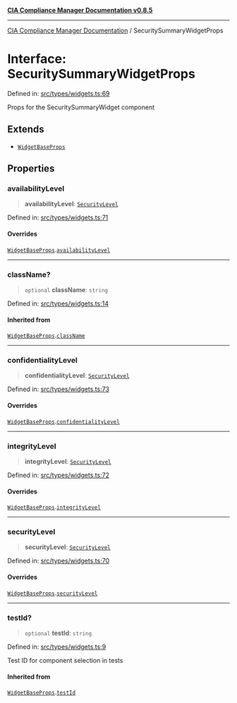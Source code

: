 [**CIA Compliance Manager Documentation v0.8.5**](../README.md)

***

[CIA Compliance Manager Documentation](../globals.md) / SecuritySummaryWidgetProps

# Interface: SecuritySummaryWidgetProps

Defined in: [src/types/widgets.ts:69](https://github.com/Hack23/cia-compliance-manager/blob/b799ef22d9067d09cc69eaeddf109ac9dcdce934/src/types/widgets.ts#L69)

Props for the SecuritySummaryWidget component

## Extends

- [`WidgetBaseProps`](WidgetBaseProps.md)

## Properties

### availabilityLevel

> **availabilityLevel**: [`SecurityLevel`](../type-aliases/SecurityLevel.md)

Defined in: [src/types/widgets.ts:71](https://github.com/Hack23/cia-compliance-manager/blob/b799ef22d9067d09cc69eaeddf109ac9dcdce934/src/types/widgets.ts#L71)

#### Overrides

[`WidgetBaseProps`](WidgetBaseProps.md).[`availabilityLevel`](WidgetBaseProps.md#availabilitylevel)

***

### className?

> `optional` **className**: `string`

Defined in: [src/types/widgets.ts:14](https://github.com/Hack23/cia-compliance-manager/blob/b799ef22d9067d09cc69eaeddf109ac9dcdce934/src/types/widgets.ts#L14)

#### Inherited from

[`WidgetBaseProps`](WidgetBaseProps.md).[`className`](WidgetBaseProps.md#classname)

***

### confidentialityLevel

> **confidentialityLevel**: [`SecurityLevel`](../type-aliases/SecurityLevel.md)

Defined in: [src/types/widgets.ts:73](https://github.com/Hack23/cia-compliance-manager/blob/b799ef22d9067d09cc69eaeddf109ac9dcdce934/src/types/widgets.ts#L73)

#### Overrides

[`WidgetBaseProps`](WidgetBaseProps.md).[`confidentialityLevel`](WidgetBaseProps.md#confidentialitylevel)

***

### integrityLevel

> **integrityLevel**: [`SecurityLevel`](../type-aliases/SecurityLevel.md)

Defined in: [src/types/widgets.ts:72](https://github.com/Hack23/cia-compliance-manager/blob/b799ef22d9067d09cc69eaeddf109ac9dcdce934/src/types/widgets.ts#L72)

#### Overrides

[`WidgetBaseProps`](WidgetBaseProps.md).[`integrityLevel`](WidgetBaseProps.md#integritylevel)

***

### securityLevel

> **securityLevel**: [`SecurityLevel`](../type-aliases/SecurityLevel.md)

Defined in: [src/types/widgets.ts:70](https://github.com/Hack23/cia-compliance-manager/blob/b799ef22d9067d09cc69eaeddf109ac9dcdce934/src/types/widgets.ts#L70)

#### Overrides

[`WidgetBaseProps`](WidgetBaseProps.md).[`securityLevel`](WidgetBaseProps.md#securitylevel)

***

### testId?

> `optional` **testId**: `string`

Defined in: [src/types/widgets.ts:9](https://github.com/Hack23/cia-compliance-manager/blob/b799ef22d9067d09cc69eaeddf109ac9dcdce934/src/types/widgets.ts#L9)

Test ID for component selection in tests

#### Inherited from

[`WidgetBaseProps`](WidgetBaseProps.md).[`testId`](WidgetBaseProps.md#testid)
